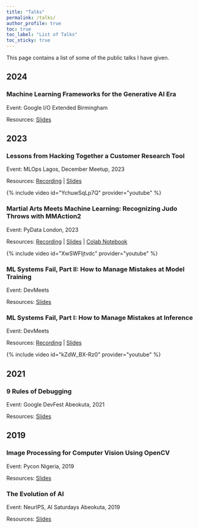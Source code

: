 ```yaml
---
title: "Talks"
permalink: /talks/
author_profile: true
toc: true
toc_label: "List of Talks"
toc_sticky: true
---
```


This page contains a list of some of the public talks I have given.

## 2024

### Machine Learning Frameworks for the Generative AI Era

Event: Google I/O Extended Birmingham

Resources: [Slides](https://docs.google.com/presentation/d/15V0pfOXmud7Fis7XrUZpTGnsjF1uLfo5F5wzP-PgU8k)


## 2023

### Lessons from Hacking Together a Customer Research Tool

Event: MLOps Lagos, December Meetup, 2023

Resources: [Recording](https://youtu.be/YchuwSqLp7Q) | [Slides](https://docs.google.com/presentation/d/14m2nThhKONvfj3SkN6P6VwWDSX_O8pwIFmZijlk6ktA) 

{% include video id="YchuwSqLp7Q" provider="youtube" %}


### Martial Arts Meets Machine Learning: Recognizing Judo Throws with MMAction2

Event: PyData London, 2023

Resources: [Recording](https://youtu.be/XwSWFIjtvdc) | [Slides](https://docs.google.com/presentation/d/1hDMHlQixxP2a5fknH2anFFIPWIqVGN8IojS48UDSMDs) | 
[Colab Notebook](https://colab.research.google.com/drive/1bhgyzZS7_byW7xXRbPQeNEvmqvRieGcX?usp=sharing)

{% include video id="XwSWFIjtvdc" provider="youtube" %}


### ML Systems Fail, Part II: How to Manage Mistakes at Model Training

Event: DevMeets

Resources: [Slides](https://docs.google.com/presentation/d/1gu9_TstfY8jU8Vjh_hO2dzipeKs51ZLSVYGYM_SGWCo)


### ML Systems Fail, Part I: How to Manage Mistakes at Inference

Event: DevMeets

Resources: [Recording](https://youtu.be/kZdW_BX-Rz0) | [Slides](https://docs.google.com/presentation/d/1KWBe1piar9mVCukQXMbX-dFbJBZ_acbC7YErUnVSmw0)

{% include video id="kZdW_BX-Rz0" provider="youtube" %}

## 2021

### 9 Rules of Debugging
Event: Google DevFest Abeokuta, 2021

Resources: [Slides](https://docs.google.com/presentation/d/1BSt-ZXdtLxlHqSFISk0e5HwZmc5OuasWsdXidRSzDJM)

## 2019

### Image Processing for Computer Vision Using OpenCV
Event: Pycon Nigeria, 2019

Resources: [Slides](https://drive.google.com/file/d/1LgiNtA9lK9dUgvi_-KcO7KAIuNK9t_jA)

### The Evolution of AI
Event: NeurIPS, AI Saturdays Abeokuta, 2019

Resources: [Slides](https://drive.google.com/file/d/1t8ay1pA5ssIe6FCSGamM7pN43sDKlKzk)